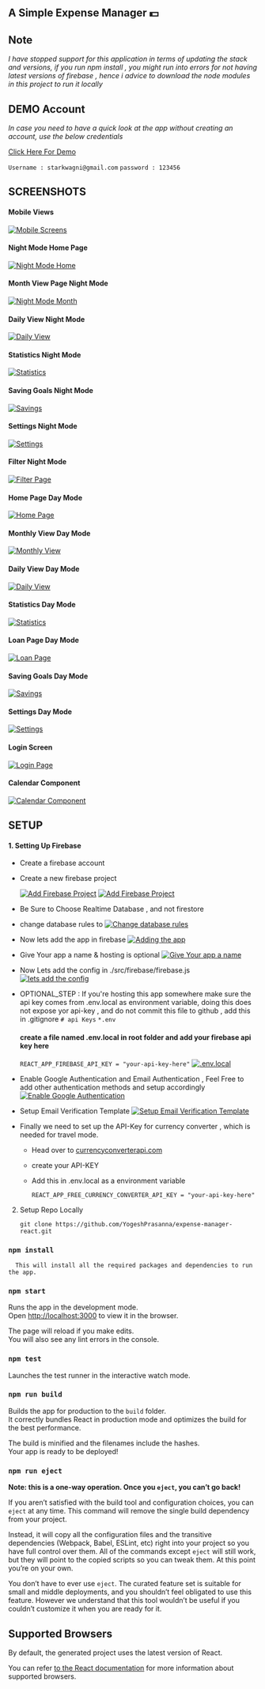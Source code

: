 ## A Simple Expense Manager 💵

## Note

*_I have stopped support for this application in terms of updating the stack and versions, if you run npm install , you might run into errors for not having latest versions of firebase , hence i advice to download the node modules in this project to run it locally_*

## DEMO Account

*_In case you need to have a quick look at the app without creating an account, use the below credentials_*

[Click Here For Demo](https://money-management-f57f8.web.app/)

`Username : starkwagni@gmail.com`
`password : 123456`

## SCREENSHOTS

#### Mobile Views
[![Mobile Screens](https://i.postimg.cc/c1jZTXVX/mobile-Views.png)](https://money-management-f57f8.web.app/)

#### Night Mode Home Page
[![Night Mode Home](https://i.postimg.cc/mZVBMTwf/Home1.png)](https://money-management-f57f8.web.app/)

#### Month View Page Night Mode
[![Night Mode Month](https://i.postimg.cc/jqvn50nC/MONTHLY-NIGHT-MODE.png)](https://money-management-f57f8.web.app/)

#### Daily View Night Mode
[![Daily View](https://i.postimg.cc/BQQDcQfx/DAILY-NIGHT-MODE.png)](https://money-management-f57f8.web.app/)

#### Statistics Night Mode
[![Statistics](https://i.postimg.cc/1tm5hXHB/STATISTICS-NIGHT-MODE2.png)](https://money-management-f57f8.web.app/)

#### Saving Goals Night Mode
[![Savings](https://i.postimg.cc/WbBNpX8h/SAVINGS-NIGHT-MODE.png)](https://money-management-f57f8.web.app/)

#### Settings Night Mode
[![Settings](https://i.postimg.cc/CLBMVWj3/SETTINGS-NIGHT-MODE.png)](https://money-management-f57f8.web.app/)

#### Filter Night Mode
[![Filter Page](https://i.postimg.cc/kM2rDJ8Y/FILTER-NIGHT-MODE.png)](https://money-management-f57f8.web.app/)

#### Home Page Day Mode
[![Home Page](https://i.postimg.cc/25XXmXdt/HOMEDAY4.png)](https://money-management-f57f8.web.app/)

#### Monthly View Day Mode
[![Monthly View](https://i.postimg.cc/qqmNZyH2/MONTH-VIEW-DAY.png)](https://money-management-f57f8.web.app/)

#### Daily View Day Mode
[![Daily View](https://i.postimg.cc/cCT3yPwg/DAILY-DAY-MODE.png)](https://money-management-f57f8.web.app/)

#### Statistics Day Mode
[![Statistics](https://i.postimg.cc/Wz43rzqz/STATISTICS-DAY-MODE.png)](https://money-management-f57f8.web.app/)

#### Loan Page Day Mode
[![Loan Page](https://s25.postimg.cc/s16nf3kxb/loan.png)](https://money-management-f57f8.web.app/)

#### Saving Goals Day Mode
[![Savings](https://i.postimg.cc/fRYwVmq5/SAVINGS-DAY-MODE.png)](https://money-management-f57f8.web.app/)

#### Settings Day Mode
[![Settings](https://i.postimg.cc/59k9TxF5/SETTINGS-DAY-MODE.png)](https://money-management-f57f8.web.app/)

#### Login Screen
[![Login Page](https://s25.postimg.cc/jvolgx1tb/login.png)](https://money-management-f57f8.web.app/)

#### Calendar Component
[![Calendar Component](https://i.postimg.cc/DyZ1TZnM/calendar-component.png)](https://money-management-f57f8.web.app/)

## SETUP

#### 1. Setting Up Firebase 
- Create a firebase account

- Create a new firebase project 

  [![Add Firebase Project](https://i.postimg.cc/TwvMnjTk/add-Firebase.png)](https://i.postimg.cc/TwvMnjTk/add-Firebase.png)
  [![Add Firebase Project](https://i.postimg.cc/fL74C3LM/add-project.png)](https://i.postimg.cc/fL74C3LM/add-project.png)
  
- Be Sure to Choose Realtime Database , and not firestore

- change database rules to 
  [![Change database rules](https://i.postimg.cc/3N3scK4m/firebase-database-rules.png)](https://i.postimg.cc/3N3scK4m/firebase-database-rules.png)
  
- Now lets add the app in firebase
  [![Adding the app](https://i.postimg.cc/x15nGjnk/add-app1.png)](https://i.postimg.cc/x15nGjnk/add-app1.png)
  
- Give Your app a name & hosting is optional
  [![Give Your app a name](https://i.postimg.cc/9MR2jGTT/adding-firebase1.png)](https://i.postimg.cc/9MR2jGTT/adding-firebase1.png)
  
- Now Lets add the config in ./src/firebase/firebase.js
  [![lets add the config](https://i.postimg.cc/LXcp4nBW/adding-firebase2.png)](https://i.postimg.cc/LXcp4nBW/adding-firebase2.png)
  
- OPTIONAL_STEP : If you're hosting this app somewhere make sure the api key comes from .env.local as environment variable, doing this does not expose yor api-key , and do not commit this file to github , add this in .gitignore 
    `# api Keys`
    `*.env`
 
    #### create a file named .env.local in root folder and add your firebase api key here
    
     `REACT_APP_FIREBASE_API_KEY = "your-api-key-here"`
     [![.env.local](https://i.postimg.cc/fLZcGv1q/env-local.png)](https://i.postimg.cc/fLZcGv1q/env-local.png)
  
- Enable Google Authentication and Email Authentication , Feel Free to add other authentication methods and setup accordingly
  [![Enable Google Authentication](https://i.postimg.cc/593dFFT3/firebase-enable-auth-methods.png)](https://i.postimg.cc/593dFFT3/firebase-enable-auth-methods.png)
  
- Setup Email Verification Template
  [![Setup Email Verification Template](https://i.postimg.cc/pXLNQLtt/firebase-setup-firebase-email-verification-templates.png)](https://i.postimg.cc/pXLNQLtt/firebase-setup-firebase-email-verification-templates.png)
  
- Finally we need to set up the API-Key for currency converter , which is needed for travel mode.
    - Head over to [currencyconverterapi.com](https://free.currencyconverterapi.com/)
    - create your API-KEY 
    - Add this in .env.local as a environment variable
    
        `REACT_APP_FREE_CURRENCY_CONVERTER_API_KEY = "your-api-key-here"`
  
 2. Setup Repo Locally
 
    `git clone https://github.com/YogeshPrasanna/expense-manager-react.git`

### `npm install`

      This will install all the required packages and dependencies to run the app.

### `npm start`

  Runs the app in the development mode.<br>
  Open [http://localhost:3000](http://localhost:3000) to view it in the browser.

  The page will reload if you make edits.<br>
  You will also see any lint errors in the console.

### `npm test`

Launches the test runner in the interactive watch mode.<br>

### `npm run build`

Builds the app for production to the `build` folder.<br>
It correctly bundles React in production mode and optimizes the build for the best performance.

The build is minified and the filenames include the hashes.<br>
Your app is ready to be deployed!

### `npm run eject`

**Note: this is a one-way operation. Once you `eject`, you can’t go back!**

If you aren’t satisfied with the build tool and configuration choices, you can `eject` at any time. This command will remove the single build dependency from your project.

Instead, it will copy all the configuration files and the transitive dependencies (Webpack, Babel, ESLint, etc) right into your project so you have full control over them. All of the commands except `eject` will still work, but they will point to the copied scripts so you can tweak them. At this point you’re on your own.

You don’t have to ever use `eject`. The curated feature set is suitable for small and middle deployments, and you shouldn’t feel obligated to use this feature. However we understand that this tool wouldn’t be useful if you couldn’t customize it when you are ready for it.

## Supported Browsers

By default, the generated project uses the latest version of React.

You can refer [to the React documentation](https://reactjs.org/docs/react-dom.html#browser-support) for more information about supported browsers.

